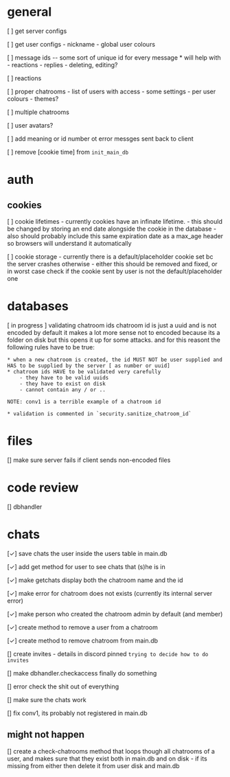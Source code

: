 general
=======
[ ] get server configs

[ ] get user configs
    - nickname
    - global user colours

[ ] message ids -- some sort of unique id for every message
    * will help with
    - reactions
    - replies
    - deleting, editing?


[ ] reactions

[ ] proper chatrooms
    - list of users with access
    - some settings
    - per user colours
    - themes?

[ ] multiple chatrooms

[ ] user avatars?

[ ] add meaning or id number ot error messges sent back to client

[ ] remove [cookie time] from `init_main_db`



auth
====

cookies
-------

[ ] cookie lifetimes
        - currently cookies have an infinate lifetime.
        - this should be changed by storing an end date alongside the cookie in the database
        - also should probably include this same expiration date as a max_age header so browsers will understand it automatically

[ ] cookie storage
        - currently there is a default/placeholder cookie set bc the server crashes otherwise
        - either this should be removed and fixed, or in worst case check if the cookie sent by user is not the default/placeholder one



databases
=========
[ in progress ] validating chatroom ids
    chatroom id is just a uuid and is not encoded by default
    it makes a lot more sense not to encoded because its a folder on disk
    but this opens it up for some attacks. and for this reasont the following rules have to be true:

    * when a new chatroom is created, the id MUST NOT be user supplied and HAS to be supplied by the server [ as number or uuid]
    * chatroom ids HAVE to be validated very carefully
        - they have to be valid uuids
        - they have to exist on disk
        - cannot contain any / or ..

    NOTE: conv1 is a terrible example of a chatroom id

    * validation is commented in `security.sanitize_chatroom_id`


files
=====
[] make sure server fails if client sends non-encoded files






code review
===========
[] dbhandler



chats
=====
[✓] save chats the user inside the users table in main.db

[✓] add get method for user to see chats that (s)he is in

[✓] make getchats display both the chatroom name and the id

[✓] make error for chatroom does not exists (currently its internal server error)

[✓] make person who created the chatroom admin by default (and member)

[✓] create method to remove a user from a chatroom 

[✓] create method to remove chatroom from main.db

[] create invites
    - details in discord pinned `trying to decide how to do invites`

[] make dbhandler.checkaccess finally do something

[] error check the shit out of everything

[] make sure the chats work

[] fix conv1, its probably not registered in main.db



might not happen
----------------
[] create a check-chatrooms method that loops though all chatrooms of a user, and makes sure that they exist both in main.db and on disk
    - if its missing from either then delete it from user disk and main.db

